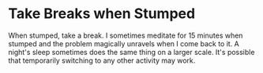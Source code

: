 # Take Breaks when Stumped

When stumped, take a break. I sometimes meditate for 15 minutes when stumped and the problem magically unravels when I come back to it. A night's sleep sometimes does the same thing on a larger scale. It's possible that temporarily switching to any other activity may work.

